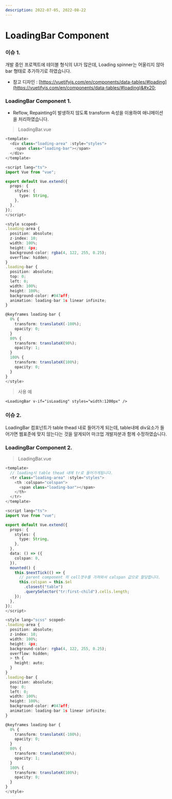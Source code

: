 ```yaml
---
description: 2022-07-05, 2022-08-22
---
```


# LoadingBar Component

### 이슈 1.

개발 중인 프로젝트에 테이블 형식의 UI가 많은데, Loading spinner는 어울리지 않아 bar 형태로 추가하기로 하였습니다.&#x20;

* 참고 디자인 : [https://vuetifyjs.com/en/components/data-tables/#loading](https://vuetifyjs.com/en/components/data-tables/#loading)&#x20;

### LoadingBar Component 1. &#x20;

* Reflow, Repainting이 발생하지 않도록 transform 속성을 이용하여 애니메이션을 처리하였습니다.

> LoadingBar.vue

```typescript
<template>
  <div class="loading-area" :style="styles">
    <span class="loading-bar"></span>
  </div>
</template>

<script lang="ts">
import Vue from "vue";

export default Vue.extend({
  props: {
    styles: {
      type: String,
    },
  },
});
</script>

<style scoped>
.loading-area {
  position: absolute;
  z-index: 10;
  width: 100%;
  height: 4px;
  background-color: rgba(4, 122, 255, 0.25);
  overflow: hidden;
}
.loading-bar {
  position: absolute;
  top: 0;
  left: 0;
  width: 100%;
  height: 100%;
  background-color: #047aff;
  animation: loading-bar 1s linear infinite;
}

@keyframes loading-bar {
  0% {
    transform: translateX(-100%);
    opacity: 0;
  }
  80% {
    transform: translateX(90%);
    opacity: 1;
  }
  100% {
    transform: translateX(100%);
    opacity: 0;
  }
}
</style>

```

> 사용 예

```
<LoadingBar v-if="isLoading" styles="width:1200px" />
```



### 이슈 2.&#x20;

LoadingBar 컴포넌트가 table thead 내로 들어가게 되는데, table내에 div요소가 들어가면 웹표준에 맞지 않는다는 것을 알게되어 마크업 개발자분과 함께 수정하였습니다.

### LoadingBar Component 2.&#x20;

> LoadingBar.vue&#x20;

```typescript
<template>
  // loading시 table thead 내에 tr로 들어가게됩니다. 
  <tr class="loading-area" :style="styles">
    <th :colspan="colspan">
      <span class="loading-bar"></span>
    </th>
  </tr>
</template>

<script lang="ts">
import Vue from "vue";

export default Vue.extend({
  props: {
    styles: {
      type: String,
    },
  },
  data: () => ({
    colspan: 0,
  }),
  mounted() {
    this.$nextTick(() => {
      // parent component 의 cell갯수를 가져와서 calspan 값으로 할당합니다. 
      this.colspan = this.$el
        .closest("table")
        .querySelector("tr:first-child").cells.length;
    });
  },
});
</script>

<style lang="scss" scoped>
.loading-area {
  position: absolute;
  z-index: 10;
  width: 100%;
  height: 4px;
  background-color: rgba(4, 122, 255, 0.25);
  overflow: hidden;
  > th {
    height: auto;
  }
}
.loading-bar {
  position: absolute;
  top: 0;
  left: 0;
  width: 100%;
  height: 100%;
  background-color: #047aff;
  animation: loading-bar 1s linear infinite;
}

@keyframes loading-bar {
  0% {
    transform: translateX(-100%);
    opacity: 0;
  }
  80% {
    transform: translateX(90%);
    opacity: 1;
  }
  100% {
    transform: translateX(100%);
    opacity: 0;
  }
}
</style>

```
